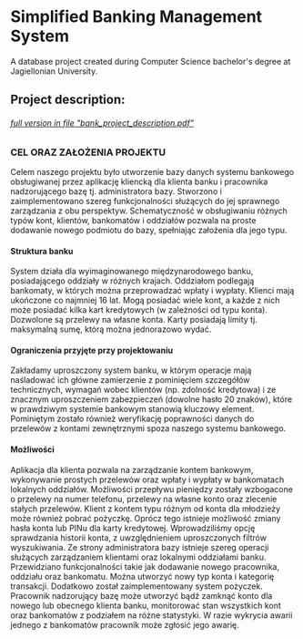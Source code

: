 # Simplified Banking Management System

A database project created during Computer Science bachelor's degree at Jagiellonian University.


## Project description:
###### [full version in file "bank_project_description.pdf"](https://github.com/p-malecki/BankingSystemDB/blob/main/bank_project_description.pdf) 


### CEL ORAZ ZAŁOŻENIA PROJEKTU

Celem naszego projektu było utworzenie bazy danych systemu bankowego obsługiwanej przez aplikację 
kliencką dla klienta banku i pracownika nadzorującego bazę tj. administratora bazy. Stworzono
i zaimplementowano szereg funkcjonalności służących do jej sprawnego zarządzania z obu perspektyw. 
Schematyczność w obsługiwaniu różnych typów kont, klientów, bankomatów i oddziałów pozwala
na proste dodawanie nowego podmiotu do bazy, spełniając założenia dla jego typu.

#### Struktura banku

System działa dla wyimaginowanego międzynarodowego banku, posiadającego oddziały w różnych 
krajach. Oddziałom podlegają bankomaty, w których można przeprowadzać wpłaty i wypłaty. Klienci 
mają ukończone co najmniej 16 lat. Mogą posiadać wiele kont, a każde z nich może posiadać kilka kart 
kredytowych (w zależności od typu konta). Dozwolone są przelewy na własne konta. Karty posiadają 
limity tj. maksymalną sumę, którą można jednorazowo wydać.

#### Ograniczenia przyjęte przy projektowaniu

Zakładamy uproszczony system banku, w którym operacje mają naśladować ich główne zamierzenie 
z pominięciem szczegółów technicznych, wymagań wobec klientów (np. zdolność kredytowa) 
i ze znacznym uproszczeniem zabezpieczeń (dowolne hasło 20 znaków), które w prawdziwym systemie 
bankowym stanowią kluczowy element. Pominiętym zostało również weryfikację poprawności danych 
do przelewów z kontami zewnętrznymi spoza naszego systemu bankowego.

#### Możliwości

Aplikacja dla klienta pozwala na zarządzanie kontem bankowym, wykonywanie prostych przelewów oraz
wpłaty i wypłaty w bankomatach lokalnych oddziałów. Możliwości przepływu pieniędzy zostały 
wzbogacone o przelewy na numer telefonu, przelewy na własne konto oraz zlecenie stałych przelewów.
Klient z kontem typu różnym od konta dla młodzieży może również pobrać pożyczkę. Oprócz tego istnieje 
możliwość zmiany hasła konta lub PINu dla karty kredytowej. Wprowadziliśmy opcję sprawdzania historii 
konta, z uwzględnieniem uproszczonych filtrów wyszukiwania.
Ze strony administratora bazy istnieje szereg operacji służących zarządzaniem klientami oraz lokalnymi 
oddziałami banku. Przewidziano funkcjonalności takie jak dodawanie nowego pracownika, oddziału oraz 
bankomatu. Można utworzyć nowy typ konta i kategorię transakcji. Dodatkowo został 
zaimplementowany system pożyczek. Pracownik nadzorujący bazę może utworzyć bądź zamknąć konto 
dla nowego lub obecnego klienta banku, monitorować stan wszystkich kont oraz bankomatów
z podziałem na różne statystyki. W razie wykrycia awarii jednego z bankomatów pracownik może zgłosić 
jego awarię.
